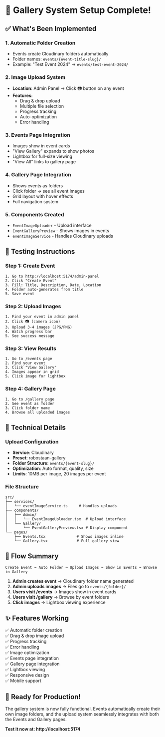 # 🎉 Gallery System Setup Complete!

## ✅ What's Been Implemented

### 1. **Automatic Folder Creation**
- Events create Cloudinary folders automatically
- Folder names: `events/{event-title-slug}/`
- Example: "Test Event 2024" → `events/test-event-2024/`

### 2. **Image Upload System**
- **Location**: Admin Panel → Click 📷 button on any event
- **Features**: 
  - Drag & drop upload
  - Multiple file selection
  - Progress tracking
  - Auto-optimization
  - Error handling

### 3. **Events Page Integration**
- Images show in event cards
- "View Gallery" expands to show photos
- Lightbox for full-size viewing
- "View All" links to gallery page

### 4. **Gallery Page Integration**  
- Shows events as folders
- Click folder → see all event images
- Grid layout with hover effects
- Full navigation system

### 5. **Components Created**
- `EventImageUploader` - Upload interface
- `EventGalleryPreview` - Shows images in events
- `eventImageService` - Handles Cloudinary uploads

## 🧪 Testing Instructions

### Step 1: Create Event
```
1. Go to http://localhost:5174/admin-panel
2. Click "Create Event"  
3. Fill: Title, Description, Date, Location
4. Folder auto-generates from title
5. Save event
```

### Step 2: Upload Images
```
1. Find your event in admin panel
2. Click 📷 (camera icon)
3. Upload 3-4 images (JPG/PNG)
4. Watch progress bar
5. See success message
```

### Step 3: View Results
```
1. Go to /events page
2. Find your event  
3. Click "View Gallery"
4. Images appear in grid
5. Click image for lightbox
```

### Step 4: Gallery Page
```
1. Go to /gallery page
2. See event as folder
3. Click folder name
4. Browse all uploaded images
```

## 🔧 Technical Details

### Upload Configuration
- **Service**: Cloudinary
- **Preset**: robostaan-gallery  
- **Folder Structure**: `events/{event-slug}/`
- **Optimization**: Auto format, quality, size
- **Limits**: 10MB per image, 20 images per event

### File Structure
```
src/
├── services/
│   └── eventImageService.ts     # Handles uploads
├── components/
│   ├── Admin/
│   │   └── EventImageUploader.tsx  # Upload interface
│   └── Gallery/
│       └── EventGalleryPreview.tsx # Display component
└── pages/
    ├── Events.tsx              # Shows images inline
    └── Gallery.tsx             # Full gallery view
```

## 🎯 Flow Summary

```
Create Event → Auto Folder → Upload Images → Show in Events → Browse in Gallery
```

1. **Admin creates event** → Cloudinary folder name generated
2. **Admin uploads images** → Files go to `events/{folder}/`  
3. **Users visit /events** → Images show in event cards
4. **Users visit /gallery** → Browse by event folders
5. **Click images** → Lightbox viewing experience

## ✨ Features Working

✅ Automatic folder creation  
✅ Drag & drop image upload  
✅ Progress tracking  
✅ Error handling  
✅ Image optimization  
✅ Events page integration  
✅ Gallery page integration  
✅ Lightbox viewing  
✅ Responsive design  
✅ Mobile support  

## 🚀 Ready for Production!

The gallery system is now fully functional. Events automatically create their own image folders, and the upload system seamlessly integrates with both the Events and Gallery pages.

**Test it now at: http://localhost:5174**